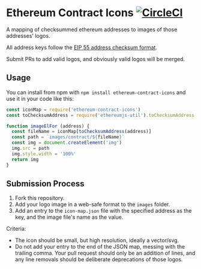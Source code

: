 # Ethereum Contract Icons [![CircleCI](https://circleci.com/gh/MetaMask/ethereum-contract-icons.svg?style=svg)](https://circleci.com/gh/MetaMask/ethereum-contract-icons)

A mapping of checksummed ethereum addresses to images of those addresses' logos.

All address keys follow the [EIP 55 address checksum format](https://github.com/ethereum/EIPs/issues/55).

Submit PRs to add valid logos, and obviously valid logos will be merged.

## Usage

You can install from npm with `npm install ethereum-contract-icons` and use it in your code like this:

```javascript
const iconMap = require('ethereum-contract-icons')
const toChecksumAddress = require('ethereumjs-util').toChecksumAddress

function imageElFor (address) {
  const fileName = iconMap[toChecksumAddress(address)]
  const path = `images/contract/${fileName}`
  const img = document.createElement('img')
  img.src = path
  img.style.width = '100%'
  return img
}
```

## Submission Process

1. Fork this repository.
2. Add your logo image in a web-safe format to the `images` folder.
3. Add an entry to the `icon-map.json` file with the specified address as the key, and the image file's name as the value.

Criteria:
- The icon should be small, but high resolution, ideally a vector/svg.
- Do not add your entry to the end of the JSON map, messing with the trailing comma. Your pull request should only be an addition of lines, and any line removals should be deliberate deprecations of those logos.


